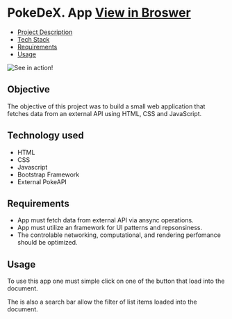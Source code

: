 # PokeDeX. App [View in Broswer](https://marquezmoore.github.io/Pokemon_API_APP/)

- [Project Description](#Description)
- [Tech Stack](#Tech-Stack)
- [Requirements](#Requirements)
- [Usage](#Usage)


![See in action!](./assets/live-demo.gif)


## Objective
The objective of this project was to build a small web application that fetches data from an external API using HTML, CSS and JavaScript.
## Technology used
- HTML
- CSS
- Javascript
- Bootstrap Framework
- External PokeAPI 

## Requirements
- App must fetch data from external API via ansync operations.
- App must utilize an framework for UI patterns and repsonsiness.
- The controlable networking, computational, and rendering perfomance should be optimized. 
## Usage
To use this app one must simple click on one of the button that load into the document. 

The is also a search bar allow the filter of list items loaded into the document. 

